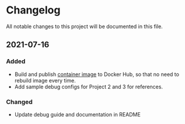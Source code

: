 # Changelog

All notable changes to this project will be documented in this file.

## 2021-07-16

### Added 

- Build and publish [container image](https://hub.docker.com/r/liangroy/pintos_dev_container) to Docker Hub, so that no need to rebuild image every time. 
- Add sample debug configs for Project 2 and 3 for references.

### Changed

- Update debug guide and documentation in README
